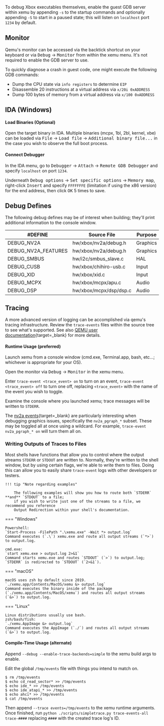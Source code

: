 To debug Xbox executables themselves, enable the guest GDB server within xemu by appending `-s` to the startup commands and optionally appending `-S` to start in a paused state; this will listen on `localhost` port `1234` by default.

## Monitor

Qemu's monitor can be accessed via the backtick shortcut on your keyboard or via <kbd>Debug</kbd> &rarr; <kbd>Monitor</kbd> from within the xemu menu. It's not required to enable the GDB server to use.

To quickly diagnose a crash in guest code, one might execute the following GDB commands:

- Dump the CPU state via `info registers` to determine `EIP`
- Disassemble 20 instructions at a virtual address via `x/20i 0xADDRESS`
- Dump 100 bytes of memory from a virtual address via `x/100 0xADDRESS`

<!--
## GDB

TODO: WIP

## Ghidra

#### Installation

[Use](https://github.com/mborgerson/ghidra-xbe#how-to-install){target=_blank} the [xbe-loader extension](https://github.com/mborgerson/ghidra-xbe/){target=_blank} to load the target XBE into [Ghidra](https://github.com/NationalSecurityAgency/ghidra){target=_blank}.

#### Connect Debugger

From the Ghidra menu, navigate to <kbd>Tools</kbd> &rarr; <kbd>Run Tool</kbd> &rarr; <kbd>Debugger</kbd>, then from within the Debugger, go to <kbd>File</kbd> &rarr; <kbd>Open</kbd> and open the XBE.

TODO: WIP

-->

## IDA (Windows)

#### Load Binaries (Optional)

Open the target binary in IDA. Multiple binaries (mcpx, 1bl, 2bl, kernel, xbe) can be loaded via <kbd>File</kbd> &rarr; <kbd>Load file</kbd> &rarr; <kbd>Additional binary file...</kbd> in the case you wish to observe the full boot process.

#### Connect Debugger

In the IDA menu, go to <kbd>Debugger</kbd> &rarr; <kbd>Attach</kbd> &rarr; <kbd>Remote GDB Debugger</kbd> and specify `localhost` on port `1234`.

Underneath <kbd>Debug options</kbd> &rarr; <kbd>Set specific options</kbd> &rarr; <kbd>Memory map</kbd>, right-click <kbd>Insert</kbd> and specify `FFFFFFFE` (limitation if using the x86 version) for the end address, then click <kbd>OK</kbd> 5 times to save.

## Debug Defines

The following debug defines may be of interest when building; they'll print additional information to the console window.

#DEFINE | Source File | Purpose
--- | --- | ---
DEBUG_NV2A | hw/xbox/nv2a/debug.h | Graphics
DEBUG_NV2A_FEATURES | hw/xbox/nv2a/debug.h | Graphics
DEBUG_SMBUS | hw/i2c/smbus_slave.c | HAL
DEBUG_CUSB | hw/xbox/chihiro-usb.c | Input
DEBUG_XID | hw/xbox/xid.c | Input
DEBUG_MCPX | hw/xbox/mcpx/apu.c | Audio
DEBUG_DSP | hw/xbox/mcpx/dsp/dsp.c | Audio


## Tracing

A more advanced version of logging can be accomplished via qemu's tracing infrastructure. Review the `trace-events` files within the source tree to see what's supported. See also [QEMU user documentation](https://qemu-project.gitlab.io/qemu/devel/tracing.html){target=_blank} for more details.

#### Runtime Usage (preferred)

Launch xemu from a console window (cmd.exe, Terminal.app, bash, etc...; whichever is appropriate for your OS).

Open the monitor via <kbd>Debug</kbd> &rarr; <kbd>Monitor</kbd> in the xemu menu.

Enter `trace-event <trace_event> on` to turn on an event, `trace-event <trace_event> off` to turn one off, replacing `<trace_event>` with the name of the event you wish to toggle.

Examine the console where you launched xemu; trace messages will be written to `STDERR`.

The [nv2a events](https://github.com/xemu-project/xemu/blob/master/hw/xbox/nv2a/trace-events){target=_blank} are particularly interesting when debugging graphics issues, specifically the `nv2a_pgraph_*` subset. These may be toggled all at once using a wildcard. For example, `trace-event nv2a_pgraph_* on` will turn them all on.

### Writing Outputs of Traces to Files

Most shells have functions that allow you to control where the output streams `STDERR` or `STDOUT` are written to. Normally, they're written to the shell window, but by using certain flags, we're able to write them to files. Doing this can allow you to easily share `trace-event` logs with other developers or testers. 

    !!! tip "Note regarding examples"
    
        The following examples will show you how to route both `STDERR` **and** `STDOUT` to a file; 
        if you wish to write just one of the streams to a file, we recommend you reference 
        Output Redirection within your shell's documentation.

=== "Windows"

    Powershell:
    `Start-Process -FilePath ".\xemu.exe" -Wait *> output.log`
    Command executes (`.\`) xemu.exe and route all output streams (`*>`) to output.log.

    cmd.exe:
    `start xemu.exe > output.log 2>&1`
    Command starts xemu.exe and routes `STDOUT` (`>`) to output.log; `STDERR` is redirected to `STDOUT` (`2>&1`).

=== "macOS"

    macOS uses zsh by default since 2019.
    `./xemu.app/Contents/MacOS/xemu &> output.log`
    Command executes the binary inside of the package (`./xemu.app/Contents/MacOS/xemu`) and routes all output streams (`&>`) to output.log.

=== "Linux"

    Linux distributions usually use bash.
    zsh/bash/fish:
    `./xemu.AppImage &> output.log`
    Command executes the AppImage (`./`) and routes all output streams (`&>`) to output.log.

#### Compile-Time Usage (alternate)

Append `--debug --enable-trace-backends=simple` to the xemu build args to enable.

Edit the global `/tmp/events` file with things you intend to match on.

    $ rm /tmp/events
    $ echo cd_read_sector* >> /tmp/events
    $ echo ide_* >> /tmp/events
    $ echo ide_atapi_* >> /tmp/events
    $ echo ahci* >> /tmp/events
    $ cat /tmp/events

Then append `--trace events=/tmp/events` to the xemu runtime arguments. Once finished, run `python ./scripts/simpletrace.py trace-events-all trace-####` replacing `####` with the created trace log's ID.
